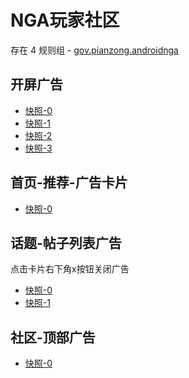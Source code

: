 # NGA玩家社区

存在 4 规则组 - [gov.pianzong.androidnga](/src/apps/gov.pianzong.androidnga.ts)

## 开屏广告

- [快照-0](https://gkd-kit.gitee.io/import/12476484)
- [快照-1](https://gkd-kit.gitee.io/import/12706127)
- [快照-2](https://gkd-kit.gitee.io/import/12864707)
- [快照-3](https://gkd-kit.gitee.io/import/12911882)

## 首页-推荐-广告卡片

- [快照-0](https://gkd-kit.gitee.io/import/12482727)

## 话题-帖子列表广告

点击卡片右下角x按钮关闭广告

- [快照-0](https://gkd-kit.gitee.io/import/12655805)
- [快照-1](https://gkd-kit.gitee.io/import/12706140)

## 社区-顶部广告

- [快照-0](https://gkd-kit.gitee.io/import/12706132)
